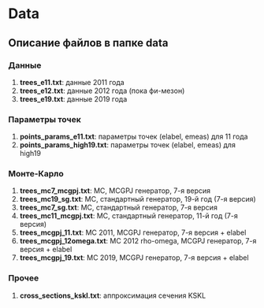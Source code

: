 # Data

## Описание файлов в папке **data**

### Данные
1. **trees_e11.txt**: данные 2011 года
1. **trees_e12.txt**: данные 2012 года (пока фи-мезон)
1. **trees_e19.txt**: данные 2019 года

### Параметры точек
1. **points_params_e11.txt**: параметры точек (elabel, emeas) для 11 года
1. **points_params_high19.txt**: параметры точек (elabel, emeas) для high19

### Монте-Карло
1. **trees_mc7_mcgpj.txt**: MC, MCGPJ генератор, 7-я версия
1. **trees_mc19_sg.txt**: MC, стандартный генератор, 19-й год (7-я версия)
1. **trees_mc7_sg.txt**: MC, стандартный генератор, 7-я версия
1. **trees_mc11_mcgpj.txt**: MC, стандартный генератор, 11-й год (7-я версия)
1. **trees_mcgpj_11.txt**: MC 2011, MCGPJ генератор, 7-я версия + elabel
1. **trees_mcgpj_12omega.txt**: MC 2012 rho-omega, MCGPJ генератор, 7-я версия + elabel
1. **trees_mcgpj_19.txt**: MC 2019, MCGPJ генератор, 7-я версия + elabel

### Прочее
1. **cross_sections_kskl.txt**: аппроксимация сечения KSKL